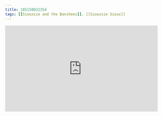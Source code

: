```yaml
---
title: 185150032354
tags: [[Siouxsie and the Banshees]], [[Siouxsie Sioux]]
---
```

<iframe allow="accelerometer; autoplay; clipboard-write; encrypted-media; gyroscope; picture-in-picture" allowfullscreen="" frameborder="0" height="281" id="youtube_iframe" src="https://www.youtube.com/embed/-TAlS7J9Ofk?feature=oembed&amp;enablejsapi=1&amp;origin=https://safe.txmblr.com&amp;wmode=opaque" width="500"></iframe>